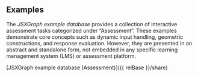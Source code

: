 ## Examples

The _JSXGraph example database_ provides a collection of interactive assessment tasks categorized under “Assessment”. 
These examples demonstrate core concepts such as dynamic input handling, geometric constructions, and response evaluation. 
However, they are presented in an abstract and standalone form, not embedded in any specific learning management system (LMS) or assessment platform. 

[JSXGraph example database (Assessment)]({{ relBase }}/share)

